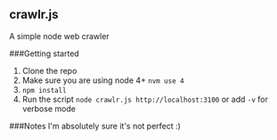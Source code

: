 ## crawlr.js

A simple node web crawler

###Getting started

1. Clone the repo
2. Make sure you are using node 4+ `nvm use 4`
3. `npm install`
4. Run the script `node crawlr.js http://localhost:3100` or add `-v` for verbose mode

###Notes
I'm absolutely sure it's not perfect :)

